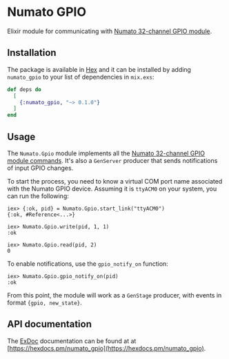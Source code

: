# Numato GPIO

Elixir module for communicating with [Numato 32-channel GPIO module](https://numato.com/docs/32-channel-usb-gpio-module-with-analog-inputs/).

## Installation

The package is available in [Hex](https://hex.pm/packages/numato_gpio) and it can be installed
by adding `numato_gpio` to your list of dependencies in `mix.exs`:

```elixir
def deps do
  [
    {:numato_gpio, "~> 0.1.0"}
  ]
end
```

## Usage
The `Numato.Gpio` module implements all the [Numato 32-channel GPIO module commands](https://numato.com/docs/32-channel-usb-gpio-module-with-analog-inputs/#the-commands-set-2). It's also a `GenServer` producer that sends notifications of input GPIO changes.

To start the process, you need to know a virtual COM port name associated with the Numato GPIO device. Assuming it is `ttyACM0` on your system, you can run the following:

```
iex> {:ok, pid} = Numato.Gpio.start_link("ttyACM0")
{:ok, #Reference<...>}

iex> Numato.Gpio.write(pid, 1, 1)
:ok

iex> Numato.Gpio.read(pid, 2)
0
```

To enable notifications, use the `gpio_notify_on` function:
```
iex> Numato.Gpio.gpio_notify_on(pid)
:ok
```

From this point, the module will work as a `GenStage` producer, with events in format `{gpio, new_state}`.

## API documentation
The [ExDoc](https://github.com/elixir-lang/ex_doc) documentation can be found at 
at [https://hexdocs.pm/numato_gpio](https://hexdocs.pm/numato_gpio).


